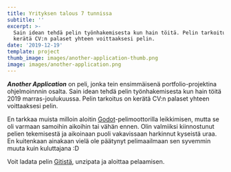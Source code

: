 ```yaml
---
title: Yrityksen talous 7 tunnissa
subtitle: ''
excerpt: >-
  Sain idean tehdä pelin työnhakemisesta kun hain töitä. Pelin tarkoitus on
  kerätä CV:n palaset yhteen voittaaksesi pelin.
date: '2019-12-19'
template: project
thumb_image: images/another-application-thumb.png
image: images/another-application.png
---
```

***Another Application*** on peli, jonka tein ensimmäisenä portfolio-projektina ohjelmoinnnin osalta. Sain idean tehdä pelin työnhakemisesta kun hain töitä 2019 marras-joulukuussa. Pelin tarkoitus on kerätä CV:n palaset yhteen voittaaksesi pelin.

En tarkkaa muista milloin aloitin [Godot](https://godotengine.org/)-pelimoottorilla leikkimisen, mutta se oli varmaan samoihin aikoihin tai vähän ennen. Olin valmiiksi kiinnostunut pelien tekemisestä ja aikoinaan puoli vakavissaan harkinnut kyseistä uraa. En kuitenkaan ainakaan vielä ole päätynyt pelimaailmaan sen syvemmin muuta kuin kuluttajana :D

Voit ladata pelin [Gitistä](https://github.com/Temez1/ohj3-projekti), unzipata ja aloittaa pelaamisen.
